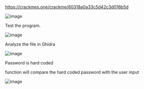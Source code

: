 https://crackmes.one/crackme/60318a0a33c5d42c3d016b5d

![image](https://user-images.githubusercontent.com/93418272/183275528-4933534e-55f2-4081-96d1-0d0603d4091c.png)


Test the program.

![image](https://user-images.githubusercontent.com/93418272/183275531-d93dbb98-70c7-4e29-a247-e8bfb322cb6d.png)


Analyze the file in Ghidra

![image](https://user-images.githubusercontent.com/93418272/183275533-3a165053-45e9-41fd-a759-a180b8c7cc5e.png)


Password is hard coded 

function will compare the hard coded password with the user input

![image](https://user-images.githubusercontent.com/93418272/183275537-bff81388-540d-41b8-a4f2-1b13246b8f58.png)
